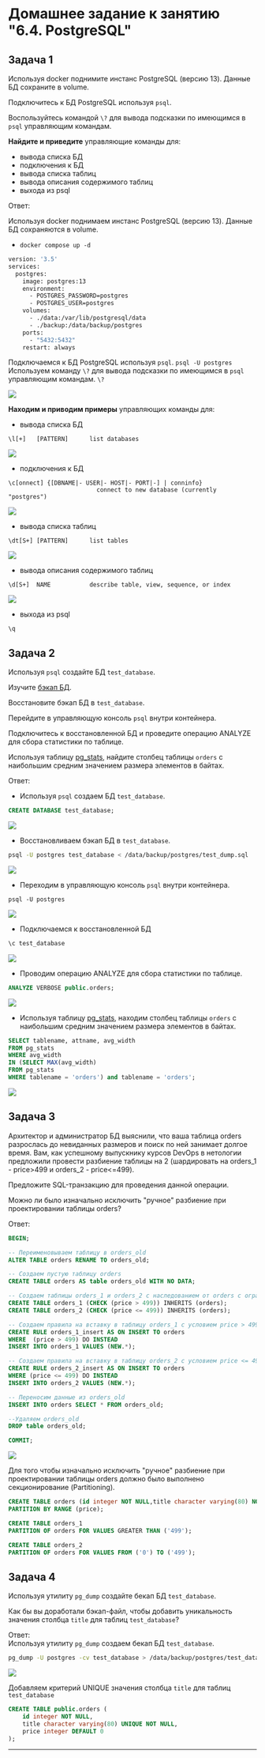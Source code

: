 # Домашнее задание к занятию "6.4. PostgreSQL"

## Задача 1

Используя docker поднимите инстанс PostgreSQL (версию 13). Данные БД сохраните в volume.

Подключитесь к БД PostgreSQL используя `psql`.

Воспользуйтесь командой `\?` для вывода подсказки по имеющимся в `psql` управляющим командам.

**Найдите и приведите** управляющие команды для:
- вывода списка БД
- подключения к БД
- вывода списка таблиц
- вывода описания содержимого таблиц
- выхода из psql


Ответ:  

Используя docker поднимаем инстанс PostgreSQL (версию 13). Данные БД сохраняются в volume.
- `docker compose up -d`

```dockerfile
version: '3.5'
services:
  postgres:
    image: postgres:13
    environment:
      - POSTGRES_PASSWORD=postgres
      - POSTGRES_USER=postgres
    volumes:
      - ./data:/var/lib/postgresql/data
      - ./backup:/data/backup/postgres
    ports:
      - "5432:5432"
    restart: always
```

Подключаемся к БД PostgreSQL используя `psql`.
`psql -U postgres`
Используем команду `\?` для вывода подсказки по имеющимся в `psql` управляющим командам.
`\?`

![](./src/6411.png)

**Находим и приводим примеры** управляющих команды для:

- вывода списка БД
```
\l[+]   [PATTERN]      list databases
```
![](./src/64112.png)

- подключения к БД
```
\c[onnect] {[DBNAME|- USER|- HOST|- PORT|-] | conninfo}
                         connect to new database (currently "postgres")
```

![](./src/64223.png)

- вывода списка таблиц
```
\dt[S+] [PATTERN]      list tables
```

![](./src/6412.png)


- вывода описания содержимого таблиц
```
\d[S+]  NAME           describe table, view, sequence, or index
```
![](./src/6413.png)

- выхода из psql
```
\q
```

## Задача 2

Используя `psql` создайте БД `test_database`.

Изучите [бэкап БД](https://github.com/netology-code/virt-homeworks/tree/master/06-db-04-postgresql/test_data).

Восстановите бэкап БД в `test_database`.

Перейдите в управляющую консоль `psql` внутри контейнера.

Подключитесь к восстановленной БД и проведите операцию ANALYZE для сбора статистики по таблице.

Используя таблицу [pg_stats](https://postgrespro.ru/docs/postgresql/12/view-pg-stats), найдите столбец таблицы `orders` 
с наибольшим средним значением размера элементов в байтах.


Ответ:  

- Используя `psql` создаем БД `test_database`.
```sql
CREATE DATABASE test_database;
```
![](./src/64321.png)

- Восстановливаем бэкап БД в `test_database`.
```sh
psql -U postgres test_database < /data/backup/postgres/test_dump.sql
```
![](./src/6421.png)

- Переходим в управляющую консоль `psql` внутри контейнера.  
```
psql -U postgres
```
![](./src/6422.png)


- Подключаемся к восстановленной БД
```sql
\c test_database
```
![](./src/64223.png)


- Проводим операцию ANALYZE для сбора статистики по таблице.

```sql
ANALYZE VERBOSE public.orders;
```
![](./src/6423.png)

- Используя таблицу [pg_stats](https://postgrespro.ru/docs/postgresql/12/view-pg-stats), находим столбец таблицы `orders` с наибольшим средним значением размера элементов в байтах.
```sql
SELECT tablename, attname, avg_width 
FROM pg_stats 
WHERE avg_width 
IN (SELECT MAX(avg_width) 
FROM pg_stats 
WHERE tablename = 'orders') and tablename = 'orders';
```

![](./src/6424.png)

## Задача 3

Архитектор и администратор БД выяснили, что ваша таблица orders разрослась до невиданных размеров и
поиск по ней занимает долгое время. Вам, как успешному выпускнику курсов DevOps в нетологии предложили
провести разбиение таблицы на 2 (шардировать на orders_1 - price>499 и orders_2 - price<=499).

Предложите SQL-транзакцию для проведения данной операции.

Можно ли было изначально исключить "ручное" разбиение при проектировании таблицы orders?


Ответ:  

```sql
BEGIN;

-- Переименовываем таблицу в orders_old
ALTER TABLE orders RENAME TO orders_old;

-- Создаем пустую таблицу orders
CREATE TABLE orders AS table orders_old WITH NO DATA;

-- Создаем таблицы orders_1 и orders_2 с наследованием от orders с ограничения на значение ключа price
CREATE TABLE orders_1 (CHECK (price > 499)) INHERITS (orders);
CREATE TABLE orders_2 (CHECK (price <= 499)) INHERITS (orders);

-- Создаем правила на вставку в таблицу orders_1 с условием price > 499
CREATE RULE orders_1_insert AS ON INSERT TO orders 
WHERE  (price > 499) DO INSTEAD 
INSERT INTO orders_1 VALUES (NEW.*);

-- Создаем правила на вставку в таблицу orders_2 с условием price <= 499       
CREATE RULE orders_2_insert AS ON INSERT TO orders 
WHERE (price <= 499) DO INSTEAD 
INSERT INTO orders_2 VALUES (NEW.*);

-- Переносим данные из orders_old
INSERT INTO orders SELECT * FROM orders_old;

--Удаляем orders_old
DROP table orders_old;

COMMIT;
```
![](./src/643.png)


Для того чтобы изначально исключить "ручное" разбиение при проектировании таблицы orders должно было выполнено секционирование (Partitioning).  
```sql
CREATE TABLE orders (id integer NOT NULL,title character varying(80) NOT NULL,price integer DEFAULT 0) 
PARTITION BY RANGE (price);

CREATE TABLE orders_1 
PARTITION OF orders FOR VALUES GREATER THAN ('499');

CREATE TABLE orders_2 
PARTITION OF orders FOR VALUES FROM ('0') TO ('499');
```
## Задача 4

Используя утилиту `pg_dump` создайте бекап БД `test_database`.

Как бы вы доработали бэкап-файл, чтобы добавить уникальность значения столбца `title` для таблиц `test_database`?


Ответ:  
Используя утилиту `pg_dump` создаем бекап БД `test_database`.
```sh
pg_dump -U postgres -cv test_database > /data/backup/postgres/test_database_dump.sql
```
![](./src/644.png)



Добавляем критерий UNIQUE значения столбца `title` для таблиц `test_database`
```sql
CREATE TABLE public.orders (
    id integer NOT NULL,
    title character varying(80) UNIQUE NOT NULL,
    price integer DEFAULT 0
);
```

---


